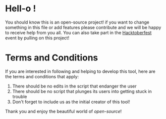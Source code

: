 # Hell-o !

You should know this is an open-source project! if you want to change something in this file or add features please contribute and we will be happy to receive help from you all. You can also take part in the [Hacktoberfest](https://hacktoberfest.digitalocean.com) event by pulling on this project!

# Terms and Conditions

If you are interested in following and helping to develop this tool, here are the terms and conditions that apply:

1. There should be no edits in the script that endanger the user
2. There should be no script that plunges its users into getting stuck in trouble
3. Don't forget to include us as the initial creator of this tool!

Thank you and enjoy the beautiful world of *open-source*!
